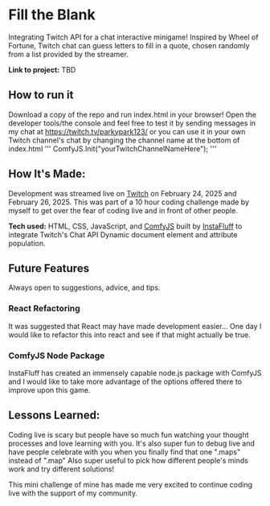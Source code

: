 # Fill the Blank
Integrating Twitch API for a chat interactive minigame! Inspired by Wheel of Fortune, Twitch chat can guess letters to fill in a quote, chosen randomly from a list provided by the streamer.

**Link to project:** TBD

## How to run it
Download a copy of the repo and run index.html in your browser!
Open the developer tools/the console and feel free to test it by sending messages in my chat at https://twitch.tv/parkypark123/
or you can use it in your own Twitch channel's chat by changing the channel name at the bottom of index.html
'''
ComfyJS.Init("yourTwitchChannelNameHere");
'''

## How It's Made:
Development was streamed live on [Twitch](https://twitch.tv/parkypark123/) on February 24, 2025 and February 26, 2025.
This was part of a 10 hour coding challenge made by myself to get over the fear of coding live and in front of other people.

**Tech used:** HTML, CSS, JavaScript, and [ComfyJS](https://github.com/instafluff/ComfyJS) built by [InstaFluff](https://github.com/instafluff) to integrate Twitch's Chat API
Dynamic document element and attribute population.

## Future Features
Always open to suggestions, advice, and tips.

### React Refactoring
It was suggested that React may have made development easier... One day I would like to refactor this into react and see if that might actually be true.

### ComfyJS Node Package
InstaFluff has created an immensely capable node.js package with ComfyJS and I would like to take more advantage of the options offered there to improve upon this game.

## Lessons Learned:
Coding live is scary but people have so much fun watching your thought processes and love learning with you.
It's also super fun to debug live and have people celebrate with you when you finally find that one ".maps" instead of ".map"
Also super useful to pick how different people's minds work and try different solutions!

This mini challenge of mine has made me very excited to continue coding live with the support of my community.